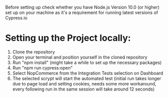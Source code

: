 Before setting up check whether you have Node.js Version 10.0 (or higher) set up on your machine as it's a requirement for running latest versions of Cypress.io

# Setting up the Project locally:

1. Clone the repository
2. Open your terminal and position yourself in the cloned repository
3. Run "npm install" (might take a while to set up the necessary packages)
4. Run "npm run cypress:open"
5. Select NopCommerce from the Integration Tests selection on Dashboard
6. The selected scrypt will start the automated test (initial run takes longer due to page load and setting cookies, needs some more workaround, every following run in the same session will take around 12 seconds)
